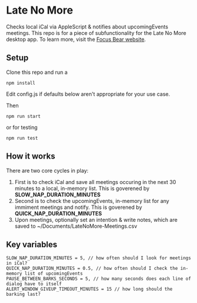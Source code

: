 # Late No More

Checks local iCal via AppleScript & notifies about upcomingEvents meetings. This repo is for a piece of subfunctionality for the Late No More desktop app. To learn more, visit the [Focus Bear website](https://focusbear.io).

## Setup

Clone this repo and run a

`npm install`

Edit config.js if defaults below aren't appropriate for your use case.

Then

`npm run start`

or for testing

`npm run test`

## How it works

There are two core cycles in play:

1. First is to check iCal and save all meetings occuring in the next 30 minutes to a local, in-memory list. This is goverened by **SLOW_NAP_DURATION_MINUTES**
2. Second is to check the upcomingEvents, in-memory list for any immiment meetings and notify. This is goverened by **QUICK_NAP_DURATION_MINUTES**
3. Upon meetings, optionally set an intention & write notes, which are saved to ~/Documents/LateNoMore-Meetings.csv

## Key variables

```const LOOK_AHEAD_MINUTES = 2, // how long before a meeting should I notify?
SLOW_NAP_DURATION_MINUTES = 5, // how often should I look for meetings in iCal?
QUICK_NAP_DURATION_MINUTES = 0.5, // how often should I check the in-memory list of upcomingEvents
PAUSE_BETWEEN_BARKS_SECONDS = 5, // how many seconds does each line of dialog have to itself
ALERT_WINDOW_GIVEUP_TIMEOUT_MINUTES = 15 // how long should the barking last?
```
